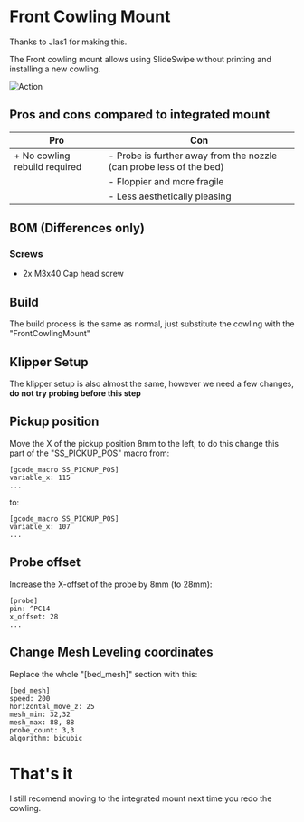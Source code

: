 # Front Cowling Mount
Thanks to Jlas1 for making this.

The Front cowling mount allows using SlideSwipe without printing and installing a new cowling.

![Action](Images/action.gif)

## Pros and cons compared to integrated mount
| Pro | Con |
| ---- | ---- |
| + No cowling rebuild required | - Probe is further away from the nozzle (can probe less of the bed) |
|  | - Floppier and more fragile |
|  | - Less aesthetically pleasing

## BOM (Differences only)
### Screws
- 2x M3x40 Cap head screw

## Build
The build process is the same as normal, just substitute the cowling with the "FrontCowlingMount"

## Klipper Setup
The klipper setup is also almost the same, however we need a few changes, **do not try probing before this step**

## Pickup position
Move the X of the pickup position 8mm to the left, to do this change this part of the "SS_PICKUP_POS" macro from:
```
[gcode_macro SS_PICKUP_POS]
variable_x: 115
...
```
to:
```
[gcode_macro SS_PICKUP_POS]
variable_x: 107
...
```

## Probe offset
Increase the X-offset of the probe by 8mm (to 28mm):
```
[probe]
pin: ^PC14
x_offset: 28
...
```

## Change Mesh Leveling coordinates
Replace the whole "[bed_mesh]" section with this:
```
[bed_mesh]
speed: 200
horizontal_move_z: 25
mesh_min: 32,32
mesh_max: 88, 88
probe_count: 3,3
algorithm: bicubic
```

# That's it
I still recomend moving to the integrated mount next time you redo the cowling.